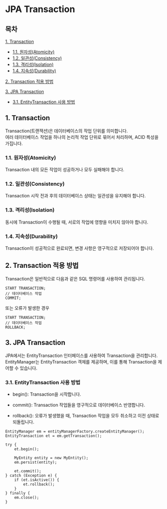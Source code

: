 # JPA Transaction

## 목차

[1. Transaction](#1-transaction)
- [1.1. 원자성(Atomicity)](#11-원자성atomicity)
- [1.2. 일관성(Consistency)](#12-일관성consistency)
- [1.3. 격리성(Isolation)](#13-격리성isolation)
- [1.4. 지속성(Durability)](#14-지속성durability)

[2. Transaction 적용 방법](#2-transaction-적용-방법)

[3. JPA Transaction](#3-jpa-transaction)
- [3.1. EntityTransaction 사용 방법](#31-entitytransaction-사용-방법)

## 1. Transaction

Transaction(트랜잭션)은 데이터베이스의 작업 단위를 의미합니다.<br>
여러 데이터베이스 작업을 하나의 논리적 작업 단위로 묶어서 처리하며, ACID 특성을 가집니다.

### 1.1. 원자성(Atomicity)

Transaction 내의 모든 작업이 성공하거나 모두 실패해야 합니다.

### 1.2. 일관성(Consistency)

Transaction 시작 전과 후의 데이터베이스 상태는 일관성을 유지해야 합니다.

### 1.3. 격리성(Isolation)

동시에 Transaction이 수행될 때, 서로의 작업에 영향을 미치지 않아야 합니다.

### 1.4. 지속성(Durability)

Transaction이 성공적으로 완료되면, 변경 사항은 영구적으로 저장되어야 합니다.

## 2. Transaction 적용 방법

Transaction은 일반적으로 다음과 같은 SQL 명령어를 사용하여 관리됩니다.

```
START TRANSACTION;
// 데이터베이스 작업
COMMIT;
```

또는 오류가 발생한 경우

```
START TRANSACTION;
// 데이터베이스 작업
ROLLBACK;
```

## 3. JPA Transaction

JPA에서는 EntityTransaction 인터페이스를 사용하여 Transaction을 관리합니다.<br>
EntityManager는 EntityTransaction 객체를 제공하며, 이를 통해 Transaction을 제어할 수 있습니다.

### 3.1. EntityTransaction 사용 방법

- begin(): Transaction을 시작합니다.

- commit(): Transaction 작업들을 영구적으로 데이터베이스 반영합니다.

- rollback(): 오류가 발생했을 때, Transaction 작업을 모두 취소하고 이전 상태로 되돌립니다.

```
EntityManager em = entityManagerFactory.createEntityManager();
EntityTransaction et = em.getTransaction();

try {
    et.begin();

    MyEntity entity = new MyEntity();
    em.persist(entity);

    et.commit();
} catch (Exception e) {
    if (et.isActive()) {
        et.rollback();
    }
} finally {
    em.close();
}
```